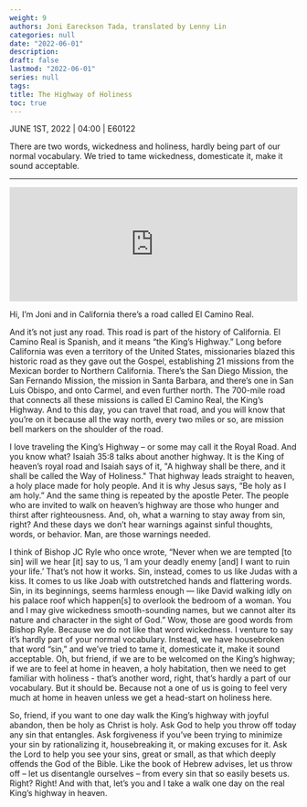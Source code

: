 ```yaml
---
weight: 9
authors: Joni Eareckson Tada, translated by Lenny Lin
categories: null
date: "2022-06-01"
description: 
draft: false
lastmod: "2022-06-01"
series: null
tags: 
title: The Highway of Holiness
toc: true
---
```

JUNE 1ST, 2022 | 04:00 | E60122  

There are two words, wickedness and holiness, hardly being part of our normal vocabulary.  We tried to tame wickedness, domesticate it, make it sound acceptable.  

<!--more-->

---
<iframe height="200px" width="100%" frameborder="no" scrolling="no" seamless src="https://player.simplecast.com/80b1c932-362d-44c2-82bf-5f4c61ada4c7?dark=false"></iframe>

Hi, I’m Joni and in California there’s a road called El Camino Real. 

And it’s not just any road. This road is part of the history of California. El Camino Real is Spanish, and it means “the King’s Highway.” Long before California was even a territory of the United States, missionaries blazed this historic road as they gave out the Gospel, establishing 21 missions from the Mexican border to Northern California. There’s the San Diego Mission, the San Fernando Mission, the mission in Santa Barbara, and there’s one in San Luis Obispo, and onto Carmel, and even further north. The 700-mile road that connects all these missions is called El Camino Real, the King’s Highway. And to this day, you can travel that road, and you will know that you’re on it because all the way north, every two miles or so, are mission bell markers on the shoulder of the road. 

I love traveling the King’s Highway – or some may call it the Royal Road. And you know what? Isaiah 35:8 talks about another highway. It is the King of heaven’s royal road and Isaiah says of it, "A highway shall be there, and it shall be called the Way of Holiness." That highway leads straight to heaven, a holy place made for holy people. And it is why Jesus says, “Be holy as I am holy.” And the same thing is repeated by the apostle Peter. The people who are invited to walk on heaven’s highway are those who hunger and thirst after righteousness. And, oh, what a warning to stay away from sin, right? And these days we don’t hear warnings against sinful thoughts, words, or behavior. Man, are those warnings needed.

I think of Bishop JC Ryle who once wrote, “Never when we are tempted [to sin] will we hear [it] say to us, ‘I am your deadly enemy [and] I want to ruin your life.’ That’s not how it works. Sin, instead, comes to us like Judas with a kiss. It comes to us like Joab with outstretched hands and flattering words. Sin, in its beginnings, seems harmless enough — like David walking idly on his palace roof which happen[s] to overlook the bedroom of a woman. You and I may give wickedness smooth-sounding names, but we cannot alter its nature and character in the sight of God.” Wow, those are good words from Bishop Ryle. Because we do not like that word wickedness. I venture to say it’s hardly part of your normal vocabulary. Instead, we have housebroken that word “sin,” and we’ve tried to tame it, domesticate it, make it sound acceptable. Oh, but friend, if we are to be welcomed on the King’s highway; if we are to feel at home in heaven, a holy habitation, then we need to get familiar with holiness - that’s another word, right, that’s hardly a part of our vocabulary. But it should be. Because not a one of us is going to feel very much at home in heaven unless we get a head-start on holiness here. 

So, friend, if you want to one day walk the King’s highway with joyful abandon, then be holy as Christ is holy. Ask God to help you throw off today any sin that entangles. Ask forgiveness if you’ve been trying to minimize your sin by rationalizing it, housebreaking it, or making excuses for it. Ask the Lord to help you see your sins, great or small, as that which deeply offends the God of the Bible. Like the book of Hebrew advises, let us throw off – let us disentangle ourselves – from every sin that so easily besets us. Right? Right! And with that, let’s you and I take a walk one day on the real King’s highway in heaven.